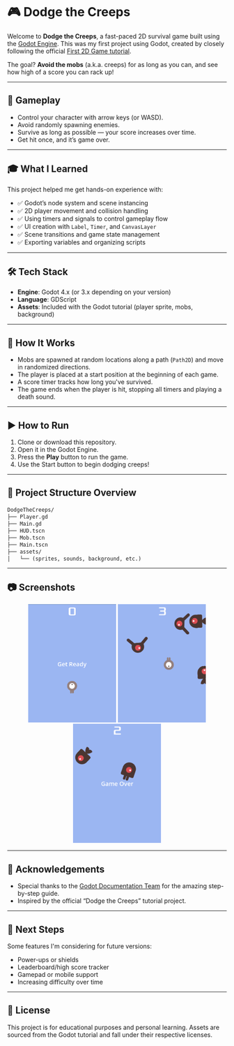 # 🎮 Dodge the Creeps

Welcome to **Dodge the Creeps**, a fast-paced 2D survival game built using the [Godot Engine](https://godotengine.org/). This was my first project using Godot, created by closely following the official [First 2D Game tutorial](https://docs.godotengine.org/en/stable/getting_started/first_2d_game/index.html).

The goal? **Avoid the mobs** (a.k.a. creeps) for as long as you can, and see how high of a score you can rack up!

---

## 🚀 Gameplay

- Control your character with arrow keys (or WASD).
- Avoid randomly spawning enemies.
- Survive as long as possible — your score increases over time.
- Get hit once, and it’s game over.

---

## 🎓 What I Learned

This project helped me get hands-on experience with:

- ✅ Godot’s node system and scene instancing
- ✅ 2D player movement and collision handling
- ✅ Using timers and signals to control gameplay flow
- ✅ UI creation with `Label`, `Timer`, and `CanvasLayer`
- ✅ Scene transitions and game state management
- ✅ Exporting variables and organizing scripts

---

## 🛠️ Tech Stack

- **Engine**: Godot 4.x (or 3.x depending on your version)
- **Language**: GDScript
- **Assets**: Included with the Godot tutorial (player sprite, mobs, background)

---

## 🧠 How It Works

- Mobs are spawned at random locations along a path (`Path2D`) and move in randomized directions.
- The player is placed at a start position at the beginning of each game.
- A score timer tracks how long you've survived.
- The game ends when the player is hit, stopping all timers and playing a death sound.

---

## ▶️ How to Run

1. Clone or download this repository.
2. Open it in the Godot Engine.
3. Press the **Play** button to run the game.
4. Use the Start button to begin dodging creeps!

---

## 📁 Project Structure Overview

```
DodgeTheCreeps/
├── Player.gd
├── Main.gd
├── HUD.tscn
├── Mob.tscn
├── Main.tscn
├── assets/
│   └── (sprites, sounds, background, etc.)
```

---

## 📷 Screenshots

<p align="center">
    <img src="screenshots/Screenshot%202025-04-17%20014655.png" alt="Gameplay Screenshot" width="40%"/>
    <img src="screenshots/Screenshot%202025-04-17%20014717.png" alt="Gameplay Screenshot" width="40%"/>
    <img src="screenshots/Screenshot%202025-04-17%20014750.png" alt="Gameplay Screenshot" width="40%"/>
</p>

---

## 💬 Acknowledgements

- Special thanks to the [Godot Documentation Team](https://docs.godotengine.org/) for the amazing step-by-step guide.
- Inspired by the official “Dodge the Creeps” tutorial project.

---

## 📌 Next Steps

Some features I'm considering for future versions:

- Power-ups or shields
- Leaderboard/high score tracker
- Gamepad or mobile support
- Increasing difficulty over time

---

## 📜 License

This project is for educational purposes and personal learning. Assets are sourced from the Godot tutorial and fall under their respective licenses.
